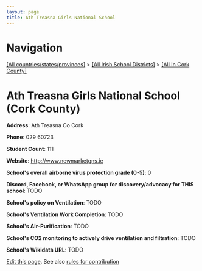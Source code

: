 ```yaml
---
layout: page
title: Ath Treasna Girls National School
---
```

# Navigation

[[All countries/states/provinces]](../../..) > [[All Irish School Districts]](../..) > [[All In Cork County]](..)

# Ath Treasna Girls National School (Cork County)

**Address**: Ath Treasna Co Cork

**Phone**: 029 60723

**Student Count**: 111

**Website**: <http://www.newmarketgns.ie>

**School's overall airborne virus protection grade (0-5)**: 0

**Discord, Facebook, or WhatsApp group for discovery/advocacy for THIS school**: TODO

**School's policy on Ventilation**: TODO

**School's Ventilation Work Completion**: TODO

**School's Air-Purification**: TODO

**School's CO2 monitoring to actively drive ventilation and filtration**: TODO

**School's Wikidata URL**: TODO


[Edit this page](https://github.com/ventilate-schools/Ireland/edit/main/./Cork_County/Ath_Treasna_Girls_National_School.md). See also [rules for contribution](../../../contribution-rules/)